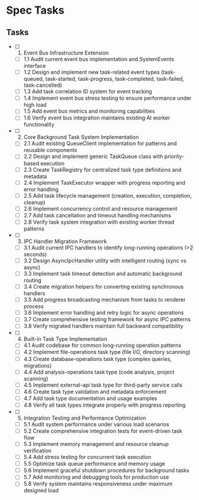 # Spec Tasks

## Tasks

- [ ] 1. Event Bus Infrastructure Extension
  - [ ] 1.1 Audit current event bus implementation and SystemEvents interface
  - [ ] 1.2 Design and implement new task-related event types (task-queued, task-started, task-progress, task-completed, task-failed, task-cancelled)
  - [ ] 1.3 Add task correlation ID system for event tracking
  - [ ] 1.4 Implement event bus stress testing to ensure performance under high load
  - [ ] 1.5 Add event bus metrics and monitoring capabilities
  - [ ] 1.6 Verify event bus integration maintains existing AI worker functionality

- [ ] 2. Core Background Task System Implementation
  - [ ] 2.1 Audit existing QueueClient implementation for patterns and reusable components
  - [ ] 2.2 Design and implement generic TaskQueue class with priority-based execution
  - [ ] 2.3 Create TaskRegistry for centralized task type definitions and metadata
  - [ ] 2.4 Implement TaskExecutor wrapper with progress reporting and error handling
  - [ ] 2.5 Add task lifecycle management (creation, execution, completion, cleanup)
  - [ ] 2.6 Implement concurrency control and resource management
  - [ ] 2.7 Add task cancellation and timeout handling mechanisms
  - [ ] 2.8 Verify task system integration with existing worker thread patterns

- [ ] 3. IPC Handler Migration Framework
  - [ ] 3.1 Audit current IPC handlers to identify long-running operations (>2 seconds)
  - [ ] 3.2 Design AsyncIpcHandler utility with intelligent routing (sync vs async)
  - [ ] 3.3 Implement task timeout detection and automatic background routing
  - [ ] 3.4 Create migration helpers for converting existing synchronous handlers
  - [ ] 3.5 Add progress broadcasting mechanism from tasks to renderer process
  - [ ] 3.6 Implement error handling and retry logic for async operations
  - [ ] 3.7 Create comprehensive testing framework for async IPC patterns
  - [ ] 3.8 Verify migrated handlers maintain full backward compatibility

- [ ] 4. Built-in Task Type Implementation
  - [ ] 4.1 Audit codebase for common long-running operation patterns
  - [ ] 4.2 Implement file-operations task type (file I/O, directory scanning)
  - [ ] 4.3 Create database-operations task type (complex queries, migrations)
  - [ ] 4.4 Add analysis-operations task type (code analysis, project scanning)
  - [ ] 4.5 Implement external-api task type for third-party service calls
  - [ ] 4.6 Create task type validation and metadata enforcement
  - [ ] 4.7 Add task type documentation and usage examples
  - [ ] 4.8 Verify all task types integrate properly with progress reporting

- [ ] 5. Integration Testing and Performance Optimization
  - [ ] 5.1 Audit system performance under various load scenarios
  - [ ] 5.2 Create comprehensive integration tests for event-driven task flow
  - [ ] 5.3 Implement memory management and resource cleanup verification
  - [ ] 5.4 Add stress testing for concurrent task execution
  - [ ] 5.5 Optimize task queue performance and memory usage
  - [ ] 5.6 Implement graceful shutdown procedures for background tasks
  - [ ] 5.7 Add monitoring and debugging tools for production use
  - [ ] 5.8 Verify system maintains responsiveness under maximum designed load